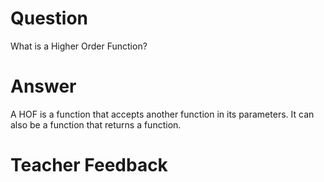 # Question
What is a Higher Order Function?

# Answer
A HOF is a function that accepts another function in its parameters. It can also be a function that returns a function.

# Teacher Feedback